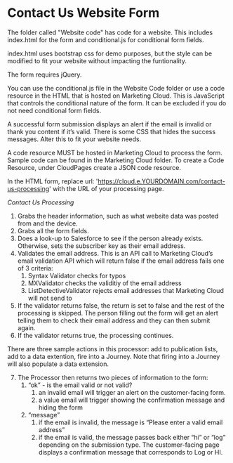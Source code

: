 # Contact Us Website Form

The folder called "Website code" has code for a website. This includes index.html for the form and conditional.js for conditional form fields.

index.html uses bootstrap css for demo purposes, but the style can be modified to fit your website without impacting the funtionality. 

The form requires jQuery.

You can use the conditional.js file in the Website Code folder or use a code resource in the HTML that is hosted on Marketing Cloud. This is JavaScript that controls the conditional nature of the form. It can be excluded if you do not need conditional form fields.

A successful form submission displays an alert if the email is invalid or thank you content if it’s valid. There is some CSS that hides the success messages. Alter this to fit your website needs.

A code resource MUST be hosted in Marketing Cloud to process the form. Sample code can be found in the Marketing Cloud folder. To create a Code Resource, under CloudPages create a JSON code resource.

In the HTML form, replace url: 'https://cloud.e.YOURDOMAIN.com/contact-us-processing' with the URL of your processing page.

_Contact Us Processing_

1. Grabs the header information, such as what website data was posted from and the device.
2. Grabs all the form fields.
3. Does a look-up to Salesforce to see if the person already exists. Otherwise, sets the subscriber key as their email address.
4. Validates the email address. This is an API call to Marketing Cloud’s email validation API which will return false if the email address fails one of 3 criteria: 
    1. Syntax Validator checks for typos
    2. MXValidator checks the validitiy of the email address
    3. ListDetectiveValidator rejects email addresses that Marketing Cloud will not send to
5. If the validator returns false, the return is set to false and the rest of the processing is skipped. The person filling out the form will get an alert telling them to check their email address and they can then submit again.
6. If the validator returns true, the processing continues.

There are three sample actions in this processor: add to publication lists, add to a data extention, fire into a Journey. Note that firing into a Journey will also populate a data extension. 

7. The Processor then returns two pieces of information to the form:
    1. “ok” - is the email valid or not valid?
        1. an invalid email will trigger an alert on the customer-facing form.
        2. a value email will trigger showing the confirmation message and hiding the form
    2. “message”
        1. if the email is invalid, the message is “Please enter a valid email address”
        2. if the email is valid, the message passes back either “hi” or “log” depending on the submission type. The customer-facing page displays a confirmation message that corresponds to Log or HI.